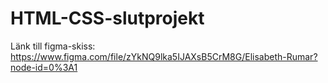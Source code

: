 # HTML-CSS-slutprojekt
Länk till figma-skiss:
https://www.figma.com/file/zYkNQ9lka5IJAXsB5CrM8G/Elisabeth-Rumar?node-id=0%3A1 
